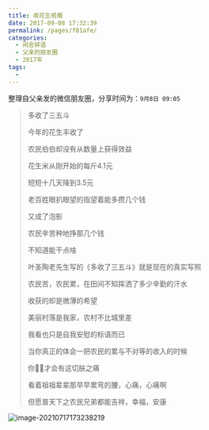 ```yaml
---
title: 收花生感慨
date: 2017-09-08 17:32:39
permalink: /pages/f81afe/
categories:
  - 闲言碎语
  - 父亲的朋友圈
  - 2017年
tags:
  - 
---
```

整理自父亲发的微信朋友圈，分享时间为：`9月8日 09:05`

> 多收了三五斗
>
> 今年的花生丰收了
>
> 农民伯伯却没有从数量上获得效益
>
> 花生米从刚开始的每斤4.1元
>
> 短短十几天降到3.5元
>
> 老百姓眼扒眼望的指望着能多攒几个钱
>
> 又成了泡影
>
> 农民辛苦种地挣那几个钱
>
> 不知道能干点啥
>
> 叶圣陶老先生写的《多收了三五斗》就是现在的真实写照
>
> 农民苦，农民累，在田间不知挥洒了多少辛勤的汗水
>
> 收获的却是微薄的希望
>
> 美丽村落是我家，农村不比城里差
>
> 我看也只是自我安慰的标语而已
>
> 当你真正的体会一把农民的累与不对等的收入的时候
>
> 你才会有这切肤之痛
>
> 看着祖祖辈辈那早早累弯的腰，心痛，心痛啊
>
> 但愿普天下之农民兄弟都能吉祥，幸福，安康

![image-20210717173238219](https://tvax3.sinaimg.cn/large/008k1Yt0ly1gskcckxxmnj60fb0l2jxx02.jpg)